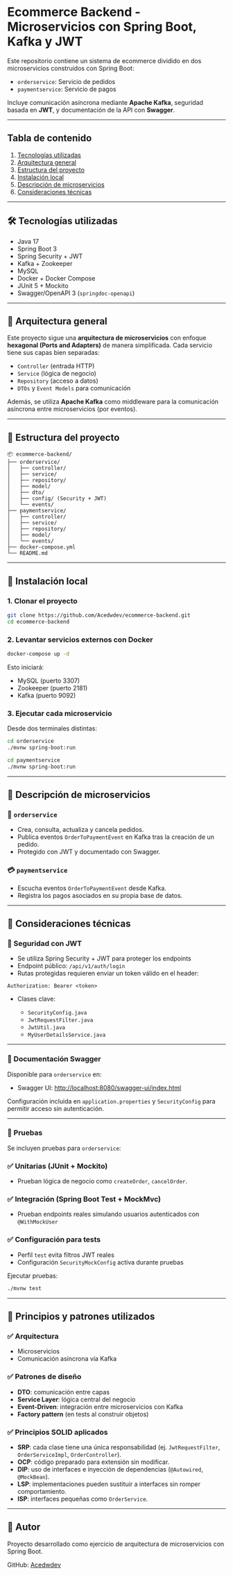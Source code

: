 # Ecommerce Backend - Microservicios con Spring Boot, Kafka y JWT

Este repositorio contiene un sistema de ecommerce dividido en dos microservicios construidos con Spring Boot:

* `orderservice`: Servicio de pedidos
* `paymentservice`: Servicio de pagos

Incluye comunicación asíncrona mediante **Apache Kafka**, seguridad basada en **JWT**, y documentación de la API con **Swagger**.

---

## Tabla de contenido

1. [Tecnologías utilizadas](#tecnologías-utilizadas)
2. [Arquitectura general](#arquitectura-general)
3. [Estructura del proyecto](#estructura-del-proyecto)
4. [Instalación local](#instalación-local)
5. [Descripción de microservicios](#descripción-de-microservicios)
6. [Consideraciones técnicas](#consideraciones-técnicas)

---

## 🛠️ Tecnologías utilizadas

* Java 17
* Spring Boot 3
* Spring Security + JWT
* Kafka + Zookeeper
* MySQL
* Docker + Docker Compose
* JUnit 5 + Mockito
* Swagger/OpenAPI 3 (`springdoc-openapi`)

---

## 🧱 Arquitectura general

Este proyecto sigue una **arquitectura de microservicios** con enfoque **hexagonal (Ports and Adapters)** de manera simplificada. Cada servicio tiene sus capas bien separadas:

* `Controller` (entrada HTTP)
* `Service` (lógica de negocio)
* `Repository` (acceso a datos)
* `DTOs` y `Event Models` para comunicación

Además, se utiliza **Apache Kafka** como middleware para la comunicación asíncrona entre microservicios (por eventos).

---

## 📁 Estructura del proyecto

```
📦 ecommerce-backend/
├── orderservice/
│   ├── controller/
│   ├── service/
│   ├── repository/
│   ├── model/
│   ├── dto/
│   ├── config/ (Security + JWT)
│   └── events/
├── paymentservice/
│   ├── controller/
│   ├── service/
│   ├── repository/
│   ├── model/
│   └── events/
├── docker-compose.yml
└── README.md
```

---

## 🧪 Instalación local

### 1. Clonar el proyecto

```bash
git clone https://github.com/Acedwdev/ecommerce-backend.git
cd ecommerce-backend
```

### 2. Levantar servicios externos con Docker

```bash
docker-compose up -d
```

Esto iniciará:

* MySQL (puerto 3307)
* Zookeeper (puerto 2181)
* Kafka (puerto 9092)

### 3. Ejecutar cada microservicio

Desde dos terminales distintas:

```bash
cd orderservice
./mvnw spring-boot:run
```

```bash
cd paymentservice
./mvnw spring-boot:run
```

---

## 🧩 Descripción de microservicios

### 🛒 `orderservice`

* Crea, consulta, actualiza y cancela pedidos.
* Publica eventos `OrderToPaymentEvent` en Kafka tras la creación de un pedido.
* Protegido con JWT y documentado con Swagger.

### 💳 `paymentservice`

* Escucha eventos `OrderToPaymentEvent` desde Kafka.
* Registra los pagos asociados en su propia base de datos.

---

## 📘 Consideraciones técnicas

### 🔐 Seguridad con JWT

* Se utiliza Spring Security + JWT para proteger los endpoints
* Endpoint público: `/api/v1/auth/login`
* Rutas protegidas requieren enviar un token válido en el header:

```
Authorization: Bearer <token>
```

* Clases clave:

  * `SecurityConfig.java`
  * `JwtRequestFilter.java`
  * `JwtUtil.java`
  * `MyUserDetailsService.java`

---

### 📖 Documentación Swagger

Disponible para `orderservice` en:

* Swagger UI: [http://localhost:8080/swagger-ui/index.html](http://localhost:8080/swagger-ui/index.html)

Configuración incluida en `application.properties` y `SecurityConfig` para permitir acceso sin autenticación.

---

### 🧪 Pruebas

Se incluyen pruebas para `orderservice`:

### ✅ Unitarias (JUnit + Mockito)

* Prueban lógica de negocio como `createOrder`, `cancelOrder`.

### ✅ Integración (Spring Boot Test + MockMvc)

* Prueban endpoints reales simulando usuarios autenticados con `@WithMockUser`

### ✅ Configuración para tests

* Perfil `test` evita filtros JWT reales
* Configuración `SecurityMockConfig` activa durante pruebas

Ejecutar pruebas:

```bash
./mvnw test
```

---

## 🎯 Principios y patrones utilizados

### ✅ Arquitectura

* Microservicios
* Comunicación asíncrona vía Kafka

### ✅ Patrones de diseño

* **DTO**: comunicación entre capas
* **Service Layer**: lógica central del negocio
* **Event-Driven**: integración entre microservicios con Kafka
* **Factory pattern** (en tests al construir objetos)

### ✅ Principios SOLID aplicados

* **SRP**: cada clase tiene una única responsabilidad (ej. `JwtRequestFilter`, `OrderServiceImpl`, `OrderController`).
* **OCP**: código preparado para extensión sin modificar.
* **DIP**: uso de interfaces e inyección de dependencias (`@Autowired`, `@MockBean`).
* **LSP**: implementaciones pueden sustituir a interfaces sin romper comportamiento.
* **ISP**: interfaces pequeñas como `OrderService`.

---

## 📝 Autor

Proyecto desarrollado como ejercicio de arquitectura de microservicios con Spring Boot.

GitHub: [Acedwdev](https://github.com/Acedwdev)



